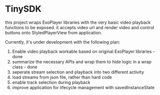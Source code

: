 # TinySDK
this project wraps ExoPlayer libraries with the very basic video playback functions to be exposed.
it accepts video url and render video and control buttons onto StyledPlayerView from application.

Currently, it's under development with the following plan:

1.  Enable video playback workable based on original ExoPlayer libraries    - done
2.  summarize the necessary APIs and wrap them to hide logic in a wrap class  - done
3.  seperate stream selection and playback into two different activity
4.  load streams from json file, rather than hard code
5.  enable track selection during playback
6.  improve application for lifecycle management with savedInstanceState
